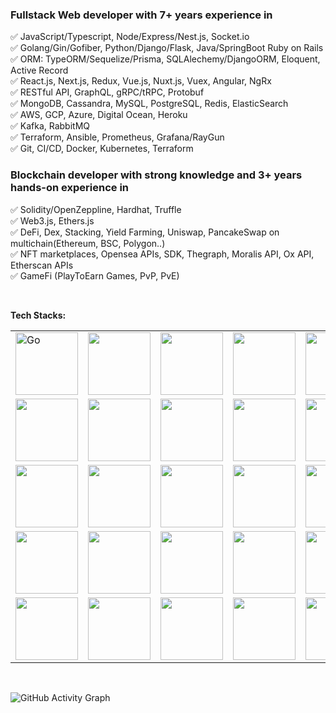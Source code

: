 ### Fullstack Web developer with 7+ years experience in <br />
✅    JavaScript/Typescript, Node/Express/Nest.js, Socket.io<br />
✅    Golang/Gin/Gofiber, Python/Django/Flask, Java/SpringBoot  Ruby on Rails<br />
✅    ORM: TypeORM/Sequelize/Prisma, SQLAlechemy/DjangoORM, Eloquent, Active Record<br />
✅    React.js, Next.js, Redux, Vue.js, Nuxt.js, Vuex, Angular, NgRx<br />
✅    RESTful API, GraphQL, gRPC/tRPC, Protobuf <br />
✅    MongoDB, Cassandra, MySQL, PostgreSQL, Redis, ElasticSearch <br />
✅    AWS, GCP, Azure, Digital Ocean, Heroku <br />
✅    Kafka, RabbitMQ <br />
✅    Terraform, Ansible, Prometheus, Grafana/RayGun <br />
✅    Git, CI/CD, Docker, Kubernetes, Terraform <br />

### Blockchain developer with strong knowledge and 3+ years hands-on experience in <br />
✅    Solidity/OpenZeppline, Hardhat, Truffle <br />
✅    Web3.js, Ethers.js <br />
✅    DeFi, Dex, Stacking, Yield Farming, Uniswap, PancakeSwap on multichain(Ethereum, BSC, Polygon..) <br />
✅    NFT marketplaces, Opensea APIs, SDK, Thegraph, Moralis API, Ox API, Etherscan APIs <br />
✅    GameFi (PlayToEarn Games, PvP, PvE) <br />


<br />


**Tech Stacks:**  
<table>
  <tr>
    <td><img src="https://cdn.iconscout.com/icon/free/png-64/free-go-77-1175166.png" width="100" title="Go"></td>
    <td><img src="https://cdn.iconscout.com/icon/free/png-64/python-2-226051.png" width="100"></td>
    <td><img src="https://cdn.iconscout.com/icon/free/png-64/node-js-1174925.png" width="100"></td>
    <td><img src="https://cdn.iconscout.com/icon/free/png-64/javascript-24-1174950.png" width="100"></td>
    <td><img src="https://cdn.iconscout.com/icon/free/png-64/typescript-1174965.png" width="100"></td>
    <td><img src="https://skillicons.dev/icons?i=django&theme=light" width="100"></td>
    <td><img src="https://skillicons.dev/icons?i=flask&theme=light" width="100"></td>
    <td><img src="https://skillicons.dev/icons?i=fastapi&theme=light" width="100"></td>
    <td><img src="https://cdn.iconscout.com/icon/free/png-64/free-express-8-1175029.png" width="100"></td>
    <td><img src="https://skillicons.dev/icons?i=nestjs&theme=light" width="100"></td>
    <td><img src="https://cdn.iconscout.com/icon/free/png-64/java-59-1174952.png" width="100"></td>
    <td><img src="https://skillicons.dev/icons?i=spring&theme=light" width="100"></td>
    <td><img src="https://skillicons.dev/icons?i=solidity&theme=light" width="100"></td>
  </tr>
  <tr>
    <td><img src="https://skillicons.dev/icons?i=postgres&theme=light" width="100"></td>
    <td><img src="https://skillicons.dev/icons?i=mysql&theme=light" width="100"></td>
    <td><img src="https://skillicons.dev/icons?i=mongodb&theme=light" width="100"></td>
    <td><img src="https://skillicons.dev/icons?i=cassandra&theme=light" width="100"></td>
    <td><img src="https://skillicons.dev/icons?i=dynamodb&theme=light" width="100"></td>
    <td><img src="https://skillicons.dev/icons?i=firebase&theme=light" width="100"></td>
    <td><img src="https://skillicons.dev/icons?i=redis&theme=light" width="100"></td>
    <td><img src="https://skillicons.dev/icons?i=sqlite&theme=light" width="100"></td>
    <td><img src="https://cdn.iconscout.com/icon/free/png-64/free-elasticsearch-226094.png" width="100"></td>
    <td><img src="https://skillicons.dev/icons?i=prometheus&theme=light" width="100"></td>
  </tr>
  <tr>
    <td><img src="https://cdn.iconscout.com/icon/free/png-64/react-3-1175109.png" width="100"></td>
    <td><img src="https://skillicons.dev/icons?i=nextjs&theme=light" width="100"></td>
    <td><img src="https://skillicons.dev/icons?i=redux&theme=light" width="100"></td>
    <td><img src="https://cdn.iconscout.com/icon/free/png-64/angular-3-226070.png" width="100"></td>
    <td><img src="https://skillicons.dev/icons?i=reactivex&theme=light" width="100"></td>
    <td><img src="https://cdn.iconscout.com/icon/free/png-64/vue-282497.png" width="100"></td>
    <td><img src="https://skillicons.dev/icons?i=graphql&theme=light" width="100"></td>
    <td><img src="https://skillicons.dev/icons?i=html&theme=light" width="100"></td>
    <td><img src="https://skillicons.dev/icons?i=css&theme=light" width="100"></td>
    <td><img src="https://skillicons.dev/icons?i=sass&theme=light" width="100"></td>
    <td><img src="https://skillicons.dev/icons?i=tailwind&theme=light" width="100"></td>
    <td><img src="https://skillicons.dev/icons?i=bootstrap&theme=light" width="100"></td>
    <td><img src="https://skillicons.dev/icons?i=figma&theme=light" width="100"></td>
  </tr>
  <tr>
    <td><img src="https://skillicons.dev/icons?i=vim&theme=light" width="100"></td>
    <td><img src="https://skillicons.dev/icons?i=vscode&theme=light" width="100"></td>
    <td><img src="https://cdn.iconscout.com/icon/free/png-64/rubymine-1175004.png" width="100"></td>
    <td><img src="https://cdn.iconscout.com/icon/free/png-64/pycharm-1175008.png" width="100"></td>
    <td><img src="https://cdn.iconscout.com/icon/free/png-64/visualstudio-1-1174964.png" width="100"></td>
    <td><img src="https://skillicons.dev/icons?i=linux&theme=light" width="100"></td>
    <td><img src="https://skillicons.dev/icons?i=bash&theme=light" width="100"></td>
    <td><img src="https://skillicons.dev/icons?i=nginx&theme=light" width="100"></td>
    <td><img src="https://skillicons.dev/icons?i=kafka&theme=light" width="100"></td>
    <td><img src="https://skillicons.dev/icons?i=rabbitmq&theme=light" width="100"></td>

  </tr>
  <tr>
    <td><img src="https://skillicons.dev/icons?i=aws&theme=light" width="100"></td>
    <td><img src="https://skillicons.dev/icons?i=gcp&theme=light" width="100"></td>
    <td><img src="https://skillicons.dev/icons?i=azure&theme=light" width="100"></td>
    <td><img src="https://skillicons.dev/icons?i=heroku&theme=light" width="100"></td>
    <td><img src="https://skillicons.dev/icons?i=cloudflare&theme=light" width="100"></td>
    <td><img src="https://skillicons.dev/icons?i=git&theme=light" width="100"></td>
    <td><img src="https://skillicons.dev/icons?i=github&theme=light" width="100"></td>
    <td><img src="https://skillicons.dev/icons?i=gitlab&theme=light" width="100"></td>
    <td><img src="https://skillicons.dev/icons?i=docker&theme=light" width="100"></td>
    <td><img src="https://skillicons.dev/icons?i=kubernetes&theme=light" width="100"></td>
    <td><img src="https://skillicons.dev/icons?i=grafana&theme=light" width="100"></td>
    <td><img src="https://cdn.iconscout.com/icon/free/png-64/free-ansible-282283.png" width="100"></td>
  </tr>
</table>

<br/>

![GitHub Activity Graph](https://activity-graph.herokuapp.com/graph?username=mogw&bg_color=333333&color=00ffff&line=00ffff&point=ffffff&area=true&hide_border=false)

